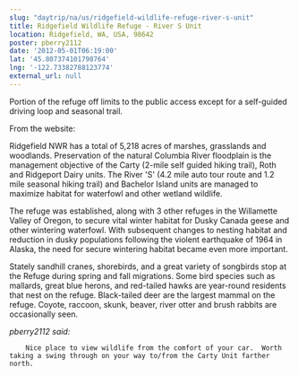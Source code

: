 ```yaml
---
slug: "daytrip/na/us/ridgefield-wildlife-refuge-river-s-unit"
title: Ridgefield Wildlife Refuge - River S Unit
location: Ridgefield, WA, USA, 98642
poster: pberry2112
date: '2012-05-01T06:19:00'
lat: '45.807374101798764'
lng: '-122.73382788123774'
external_url: null
---
```


Portion of the refuge off limits to the public access except for a self-guided driving loop and seasonal trail.  

From the website:

Ridgefield NWR has a total of 5,218 acres of marshes, grasslands and woodlands. Preservation of the natural Columbia River floodplain is the management objective of the Carty (2-mile self guided hiking trail), Roth and Ridgeport Dairy units. The River 'S' (4.2 mile auto tour route and 1.2 mile seasonal hiking trail) and Bachelor Island units are managed to maximize habitat for waterfowl and other wetland wildlife. 

The refuge was established, along with 3 other refuges in the Willamette Valley of Oregon, to secure vital winter habitat for Dusky Canada geese and other wintering waterfowl. With subsequent changes to nesting habitat and reduction in dusky populations following the violent earthquake of 1964 in Alaska, the need for secure wintering habitat became even more important.

Stately sandhill cranes, shorebirds, and a great variety of songbirds stop at the Refuge during spring and fall migrations. Some bird species such as mallards, great blue herons, and red-tailed hawks are year-round residents that nest on the refuge. Black-tailed deer are the largest mammal on the refuge. Coyote, raccoon, skunk, beaver, river otter and brush rabbits are occasionally seen. 

<em>pberry2112 said:</em>

        Nice place to view wildlife from the comfort of your car.  Worth taking a swing through on your way to/from the Carty Unit farther north.
